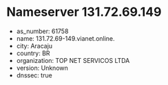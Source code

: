 # Nameserver 131.72.69.149

* as_number: 61758
* name: 131.72.69-149.vianet.online.
* city: Aracaju
* country: BR
* organization: TOP NET SERVICOS LTDA
* version: Unknown
* dnssec: true
